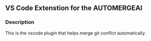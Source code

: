 ## VS Code Extenstion for the AUTOMERGEAI

### Description
This is the vscode plugin that helps merge git conflict automatically.
